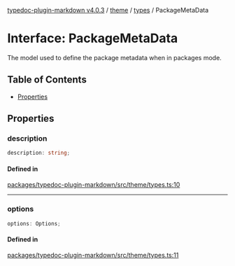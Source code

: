 [typedoc-plugin-markdown v4.0.3](../../../../README.md) / [theme](../../../README.md) / [types](../README.md) / PackageMetaData

# Interface: PackageMetaData

The model used to define the package metadata when in packages mode.

## Table of Contents

* [Properties](#properties)

## Properties

### description

```ts
description: string;
```

#### Defined in

[packages/typedoc-plugin-markdown/src/theme/types.ts:10](https://github.com/typedoc2md/typedoc-plugin-markdown/blob/a350891d3362a78bb12907d480645f9c5cefd0d6/packages/typedoc-plugin-markdown/src/theme/types.ts#L10)

***

### options

```ts
options: Options;
```

#### Defined in

[packages/typedoc-plugin-markdown/src/theme/types.ts:11](https://github.com/typedoc2md/typedoc-plugin-markdown/blob/a350891d3362a78bb12907d480645f9c5cefd0d6/packages/typedoc-plugin-markdown/src/theme/types.ts#L11)
